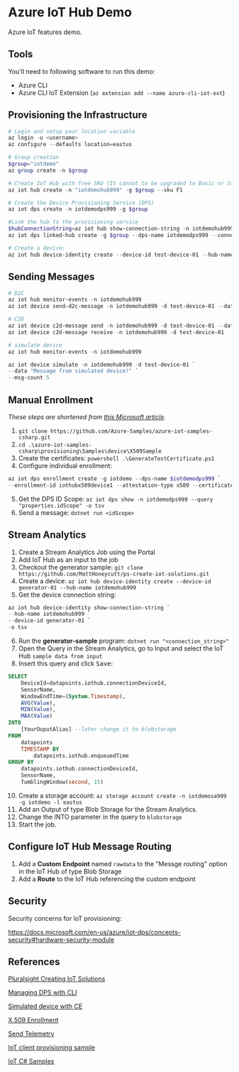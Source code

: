 # Azure IoT Hub Demo

Azure IoT features demo.

## Tools

You'll need to following software to run this demo:

* Azure CLI
* Azure CLI IoT Extension (`az extension add --name azure-cli-iot-ext`)

## Provisioning the Infrastructure

```powershell
# Login and setup your location variable
az login -u <username>
az configure --defaults location=eastus

# Group creation
$group="iotdemo"
az group create -n $group

# Create IoT Hub with free SKU (It cannot to be upgraded to Basic or Standard)
az iot hub create -n "iotdemohub999" -g $group --sku F1

# Create the Device Provisioning Service (DPS)
az iot dps create -n iotdemodps999 -g $group

#Link the hub to the provisioning service
$hubConnectionString=az iot hub show-connection-string -n iotdemohub999 -o tsv
az iot dps linked-hub create -g $group --dps-name iotdemodps999 --connection-string $hubConnectionString

# Create a device:
az iot hub device-identity create --device-id test-device-01 --hub-name iotdemohub999
```

## Sending Messages

```powershell
# D2C
az iot hub monitor-events -n iotdemohub999
az iot device send-d2c-message -n iotdemohub999 -d test-device-01 --data 'Hello from Azure CLI'

# C2D
az iot device c2d-message send -n iotdemohub999 -d test-device-01 --data 'Hello, device, from Azure CLI'
az iot device c2d-message receive -n iotdemohub999 -d test-device-01

# simulate device
az iot hub monitor-events -n iotdemohub999

az iot device simulate -n iotdemohub999 -d test-device-01 `
--data "Message from simulated device!" `
--msg-count 5
```

## Manual Enrollment

*These steps are shortened from [this Microsoft article](https://docs.microsoft.com/en-us/azure/iot-dps/quick-create-simulated-device-x509-csharp).*

1. `git clone https://github.com/Azure-Samples/azure-iot-samples-csharp.git`
2. `cd .\azure-iot-samples-csharp\provisioning\Samples\device\X509Sample`
3. Create the certificates: `powershell .\GenerateTestCertificate.ps1`
4. Configure individual enrollment:
```powershell
az iot dps enrollment create -g iotdemo --dps-name $iotdemodps999 `
--enrollment-id iothubx509device1 --attestation-type x509 --certificate-path certificate.cer
```
5. Get the DPS ID Scope: `az iot dps show -n iotdemodps999 --query "properties.idScope" -o tsv`
6. Send a message: `dotnet run <idScope>`

## Stream Analytics

1. Create a Stream Analytics Job using the Portal
2. Add IoT Hub as an input to the job
3. Checkout the generator sample: `git clone https://github.com/MattHoneycutt/ps-create-iot-solutions.git`
4. Create a device: `az iot hub device-identity create --device-id generator-01 --hub-name iotdemohub999`
5. Get the device connection string:

```powershell
az iot hub device-identity show-connection-string `
--hub-name iotdemohub999 `
--device-id generator-01 `
-o tsv
```
6. Run the **generator-sample** program: `dotnet run "<connection_string>"`
7. Open the Query in the Stream Analytics, go to Input and select the IoT Hub `sample data from input`
9. Insert this query and click <kbd>Save</kbd>:

```sql
SELECT
	DeviceId=datapoints.iothub.connectionDeviceId,
	SensorName,
	WindowEndTime=(System.Timestamp),
	AVG(Value),
	MIN(Value),
	MAX(Value)
INTO
	[YourOuputAlias] --later change it to blobstorage
FROM
	datapoints
	TIMESTAMP BY
		datapoints.iothub.enqueuedTime
GROUP BY
	datapoints.iothub.connectionDeviceId,
	SensorName,
	TumblingWindow(second, 15)
```
10. Create a storage account: `az storage account create -n iotdemosa999 -g iotdemo -l eastus`
11. Add an Output of type Blob Storage for the Stream Analytics.
12. Change the INTO parameter in the query to `blobstorage`
13. Start the job.

## Configure IoT Hub Message Routing

1. Add a **Custom Endpoint** named `rawdata` to the "Messge routing" option in the IoT Hub of type Blob Storage
2. Add a **Route** to the IoT Hub referencing the custom endpoint


## Security

Security concerns for IoT provisioning:

https://docs.microsoft.com/en-us/azure/iot-dps/concepts-security#hardware-security-module

## References

[Pluralsight Creating IoT Solutions](https://app.pluralsight.com/library/courses/microsoft-azure-iot-solutions-creating/table-of-contents)

[Managing DPS with CLI](https://docs.microsoft.com/en-us/azure/iot-dps/how-to-manage-dps-with-cli)

[Simulated device with CE](https://docs.microsoft.com/en-us/azure/iot-dps/quick-create-simulated-device-x509-csharp)

[X.509 Enrollment](https://docs.microsoft.com/en-us/azure/iot-dps/quick-enroll-device-x509-csharp)

[Send Telemetry](https://docs.microsoft.com/en-us/azure/iot-hub/quickstart-send-telemetry-dotnet)

[IoT client provisioning sample](https://github.com/MattHoneycutt/ps-create-iot-solutions/tree/master/device-provisioning-sample)

[IoT C# Samples](https://github.com/MattHoneycutt/ps-create-iot-solutions)
